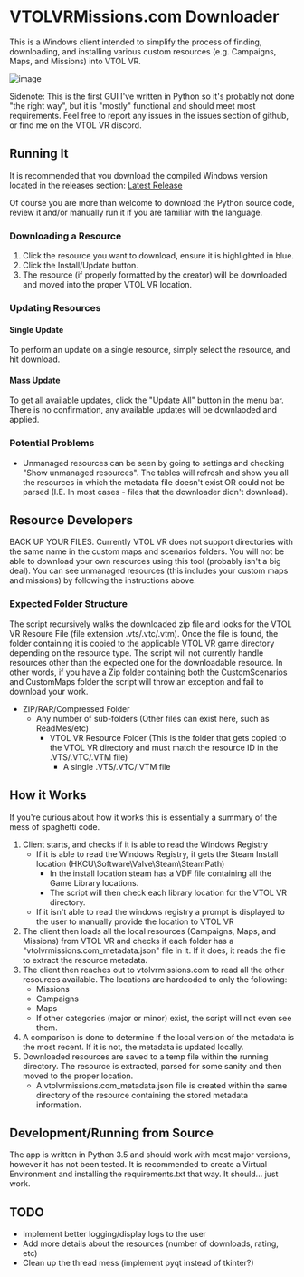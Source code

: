 # VTOLVRMissions.com Downloader
This is a Windows client intended to simplify the process of finding, downloading, and installing various custom resources (e.g. Campaigns, Maps, and Missions) into VTOL VR.

![image](https://user-images.githubusercontent.com/1825214/53698184-4b14d500-3da7-11e9-90c5-1960fc3b9f4a.png)

Sidenote: This is the first GUI I've written in Python so it's probably not done "the right way", but it is "mostly" functional and should meet most requirements. Feel free to report any issues in the issues section of github, or find me on the VTOL VR discord.

## Running It
It is recommended that you download the compiled Windows version located in the releases section:
[Latest Release](https://github.com/nebriv/VTOLVRDownloadManager/releases/latest)

Of course you are more than welcome to download the Python source code, review it and/or manually run it if you are familiar with the language.

### Downloading a Resource
1. Click the resource you want to download, ensure it is highlighted in blue.
2. Click the Install/Update button.
3. The resource (if properly formatted by the creator) will be downloaded and moved into the proper VTOL VR location.

### Updating Resources

#### Single Update
To perform an update on a single resource, simply select the resource, and hit download.

#### Mass Update
To get all available updates, click the "Update All" button in the menu bar. There is no confirmation, any available updates will be downlaoded and applied.

### Potential Problems
 - Unmanaged resources can be seen by going to settings and checking "Show unmanaged resources". The tables will refresh and show you all the resources in which the metadata file doesn't exist OR could not be parsed (I.E. In most cases - files that the downloader didn't download).

## Resource Developers
BACK UP YOUR FILES. Currently VTOL VR does not support directories with the same name in the custom maps and scenarios folders. You will not be able to download your own resources using this tool (probably isn't a big deal). You can see unmanaged resources (this includes your custom maps and missions) by following the instructions above.

### Expected Folder Structure
The script recursively walks the downloaded zip file and looks for the VTOL VR Resoure File (file extension .vts/.vtc/.vtm). Once the file is found, the folder containing it is copied to the applicable VTOL VR game directory depending on the resource type. The script will not currently handle resources other than the expected one for the downloadable resource. In other words, if you have a Zip folder containing both the CustomScenarios and CustomMaps folder the script will throw an exception and fail to download your work.

 - ZIP/RAR/Compressed Folder
   - Any number of sub-folders (Other files can exist here, such as ReadMes/etc)
     - VTOL VR Resource Folder (This is the folder that gets copied to the VTOL VR directory and must match the resource ID in the .VTS/.VTC/.VTM file)
       - A single .VTS/.VTC/.VTM file
 
## How it Works
If you're curious about how it works this is essentially a summary of the mess of spaghetti code.

1. Client starts, and checks if it is able to read the Windows Registry
    - If it is able to read the Windows Registry, it gets the Steam Install location (HKCU\Software\Valve\Steam\SteamPath)
      - In the install location steam has a VDF file containing all the Game Library locations.
      - The script will then check each library location for the VTOL VR directory.
    - If it isn't able to read the windows registry a prompt is displayed to the user to manually provide the location to VTOL VR
2. The client then loads all the local resources (Campaigns, Maps, and Missions) from VTOL VR and checks if each folder has a "vtolvrmissions.com_metadata.json" file in it. If it does, it reads the file to extract the resource metadata.
3. The client then reaches out to vtolvrmissions.com to read all the other resources available. The locations are hardcoded to only the following:
   - Missions
   - Campaigns
   - Maps
   - If other categories (major or minor) exist, the script will not even see them.
4. A comparison is done to determine if the local version of the metadata is the most recent. If it is not, the metadata is updated locally.
5. Downloaded resources are saved to a temp file within the running directory. The resource is extracted, parsed for some sanity and then moved to the proper location.
   - A vtolvrmissions.com_metadata.json file is created within the same directory of the resource containing the stored metadata information.

## Development/Running from Source
The app is written in Python 3.5 and should work with most major versions, however it has not been tested. It is recommended to create a Virtual Environment and installing the requirements.txt that way. It should... just work.

## TODO
  - Implement better logging/display logs to the user
  - Add more details about the resources (number of downloads, rating, etc)
  - Clean up the thread mess (implement pyqt instead of tkinter?)

